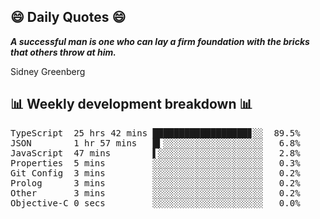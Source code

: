 ## 😄 Daily Quotes 😄

_**A successful man is one who can lay a firm foundation with the bricks that others throw at him.**_

Sidney Greenberg



## 📊 Weekly development breakdown 📊

<pre>TypeScript  25 hrs 42 mins ██████████████████▊░░  89.5%
JSON        1 hr 57 mins   █▍░░░░░░░░░░░░░░░░░░░   6.8%
JavaScript  47 mins        ▌░░░░░░░░░░░░░░░░░░░░   2.8%
Properties  5 mins         ░░░░░░░░░░░░░░░░░░░░░   0.3%
Git Config  3 mins         ░░░░░░░░░░░░░░░░░░░░░   0.2%
Prolog      3 mins         ░░░░░░░░░░░░░░░░░░░░░   0.2%
Other       3 mins         ░░░░░░░░░░░░░░░░░░░░░   0.2%
Objective-C 0 secs         ░░░░░░░░░░░░░░░░░░░░░   0.0%</pre>